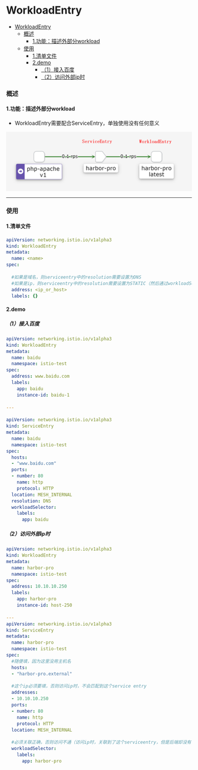 # WorkloadEntry

<!-- @import "[TOC]" {cmd="toc" depthFrom=1 depthTo=6 orderedList=false} -->
<!-- code_chunk_output -->

- [WorkloadEntry](#workloadentry)
    - [概述](#概述)
      - [1.功能：描述外部分workload](#1功能描述外部分workload)
    - [使用](#使用)
      - [1.清单文件](#1清单文件)
      - [2.demo](#2demo)
        - [（1）接入百度](#1接入百度)
        - [（2）访问外部ip时](#2访问外部ip时)

<!-- /code_chunk_output -->

### 概述

#### 1.功能：描述外部分workload
* WorkloadEntry需要配合ServiceEntry，单独使用没有任何意义

![](./imgs/WorkloadEntry_01.png)

***

### 使用

#### 1.清单文件
```yaml
apiVersion: networking.istio.io/v1alpha3
kind: WorkloadEntry
metadata:
  name: <name>
spec:

  #如果是域名，则serviceentry中的resolution需要设置为DNS
  #如果是ip，则serviceentry中的resolution需要设置为STATIC（然后通过workloadSelector关联后端的workload）
  address: <ip_or_host>
  labels: {}
```

#### 2.demo

##### （1）接入百度
```yaml
apiVersion: networking.istio.io/v1alpha3
kind: WorkloadEntry
metadata:
  name: baidu
  namespace: istio-test
spec:
  address: www.baidu.com
  labels:
    app: baidu
    instance-id: baidu-1

---

apiVersion: networking.istio.io/v1alpha3
kind: ServiceEntry
metadata:
  name: baidu
  namespace: istio-test
spec:
  hosts:
  - "www.baidu.com"
  ports:
  - number: 80
    name: http
    protocol: HTTP
  location: MESH_INTERNAL
  resolution: DNS
  workloadSelector:
    labels:
      app: baidu
```

##### （2）访问外部ip时
```yaml
apiVersion: networking.istio.io/v1alpha3
kind: WorkloadEntry
metadata:
  name: harbor-pro
  namespace: istio-test
spec:
  address: 10.10.10.250
  labels:
    app: harbor-pro
    instance-id: host-250

---
apiVersion: networking.istio.io/v1alpha3
kind: ServiceEntry
metadata:
  name: harbor-pro
  namespace: istio-test
spec:
  #随便填，因为这里没用主机名
  hosts:
  - "harbor-pro.external"

  #这个ip必须要填，否则访问ip时，不会匹配到这个service entry
  addresses:
  - 10.10.10.250
  ports:
  - number: 80
    name: http
    protocol: HTTP
  location: MESH_INTERNAL

  #必须关联正确，否则访问不通（访问ip时，关联到了这个serviceentry，但是后端却没有关联）
  workloadSelector:
    labels:
      app: harbor-pro
```
